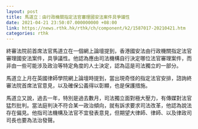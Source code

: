 ```yaml
---
layout: post
title: 馬道立：由行政機關指定法官審理國安法案件具爭議性
date: 2021-04-21 23:50:07.000000000 +08:00
link: https://news.rthk.hk/rthk/ch/component/k2/1587017-20210421.htm
categories: rthk
---
```


終審法院前首席法官馬道立在一個網上論壇提到，香港國安法由行政機關指定法官審理國安法案件，具爭議性。他認為應由司法機構自行決定哪位法官審理案件，而非由一些可能涉及政治等特定角度的人士決定，認為這是司法獨立的一部分。

馬道立上月在英國律師學院網上論壇時提到，當出現奇怪的指定法官安排，諮詢終審法院首席法官意見，以及確保公義得以彰顯，也是保護措施。

馬道立又說，過去一年，特別是過去數月，司法獨立面對極大壓力，有傳媒對法官猛烈批判。當法庭判決不符合某一政治傾向，就有訴求要求司法改革，他認為說法存在偏見。他指司法機構及法官不宜發表意見，但期望大律師、律師、以及律政司司長也要為法治發聲。
